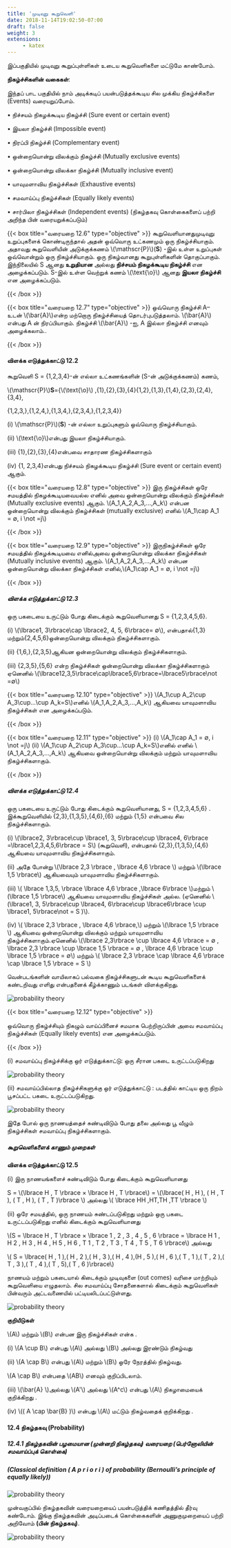 ```yaml
---
title: 'முடிவுறு கூறுவெளி'
date: 2018-11-14T19:02:50-07:00
draft: false
weight: 3
extensions:
     - katex
---
```




இப்பகுதியில் முடிவுறு கூறுப்புள்ளிகள் உடைய கூறுவெளிகளை மட்டுமே காண்போம்.

**நிகழ்ச்சிகளின் வகைகள்**: 

இந்தப் பாட பகுதியில் நாம் அடிக்கடிப் பயன்படுத்தக்கூடிய சில முக்கிய நிகழ்ச்சிகளை (Events)
வரையறுப்போம்.

• நிச்சயம் நிகழக்கூடிய நிகழ்ச்சி (Sure event or certain event)

• இயலா நிகழ்ச்சி (Impossible event)

• நிரப்பி நிகழ்ச்சி (Complementary event)

• ஒன்றையொன்று விலக்கும் நிகழ்ச்சி (Mutually exclusive events)

• ஒன்றையொன்று விலக்கா நிகழ்ச்சி (Mutually inclusive event)

• யாவுமளாவிய நிகழ்ச்சிகள் (Exhaustive events)

• சமவாய்ப்பு நிகழ்ச்சிகள் (Equally likely events)

• சார்பிலா நிகழ்ச்சிகள் (Independent events) (நிகழ்தகவு கொள்கைகளைப் பற்றி அறிந்த பின்
வரையறுக்கப்படும்)

{{< box title="வரையறை 12.6" type="objective" >}}
கூறுவெளியானதுமுடிவுறு உறுப்புகளைக் கொண்டிருந்தால் அதன் ஒவ்வொரு உட்கணமும்
ஒரு நிகழ்ச்சியாகும். அதாவது கூறுவெளியின் அடுக்குக்கணம் \\(\mathscr{P}\\)(**S**) -இல் உள்ள உறுப்புகள்
ஒவ்வொன்றும் ஒரு நிகழ்ச்சியாகும். ஒரு நிகழ்வானது கூறுபுள்ளிகளின் தொகுப்பாகும்.
இந்நிலையில் S ஆனது **உறுதியான** அல்லது **நிச்சயம் நிகழக்கூடிய நிகழ்ச்சி** என அழைக்கப்படும்.
S-இல் உள்ள வெற்றுக் கணம் \\(\text{\o}\\) ஆனது **இயலா நிகழ்ச்சி** என அழைக்கப்படும்.

{{< /box >}}

{{< box title="வரையறை 12.7" type="objective" >}}
ஒவ்வொரு நிகழ்ச்சி A–உடன் \\(\bar{A}\\)என்ற மற்றொரு நிகழ்ச்சியைத் தொடர்புபடுத்தலாம். \\(\bar{A}\\)
என்பது A ன் நிரப்பியாகும். நிகழ்ச்சி \\(\bar{A}\\) -ஐ, A இல்லா நிகழ்ச்சி எனவும் அழைக்கலாம்..

{{< /box >}}

#### விளக்க எடுத்துக்காட்டு 12.2
கூறுவெளி S = {1,2,3,4}-ன் எல்லா உட்கணங்களின் (S-ன் அடுக்குக்கணம்) கணம்,

 \\(\mathscr{P}\\)**S**=\{\\(\text{\o}\\) ,{1},{2},{3},{4}{1,2},{1,3},{1,4},{2,3},{2,4},{3,4},

 {1,2,3,},{1,2,4,},{1,3,4,},{2,3,4,},{1,2,3,4}\}

 (i) \\(\mathscr{P}\\)(**S**) -ன் எல்லா உறுப்புகளும் ஒவ்வொரு நிகழ்ச்சியாகும்.

(ii) \\(\text{\o}\\)என்பது இயலா நிகழ்ச்சியாகும்.

(iii) {1},{2},{3},{4}என்பவை சாதாரண நிகழ்ச்சிகளாகும்

(iv) {1, 2,3,4}என்பது நிச்சயம் நிகழக்கூடிய நிகழ்ச்சி (Sure event or certain event) ஆகும்.

{{< box title="வரையறை 12.8" type="objective" >}}
இரு நிகழ்ச்சிகள் ஒரே சமயத்தில் நிகழக்கூடியவையல்ல எனில் அவை ஒன்றையொன்று
விலக்கும் நிகழ்ச்சிகள் (Mutually exclusive events) ஆகும்.
\\(A_1,A_2,A_3,...,A_k\\) என்பன ஒன்றையொன்று விலக்கும் நிகழ்ச்சிகள் (mutually exclusive) எனில்
\\(A_1\cap A_1 = ∅, i \not =j\\)

{{< /box >}}

{{< box title="வரையறை 12.9" type="objective" >}}
இருநிகழ்ச்சிகள் ஒரே சமயத்தில் நிகழக்கூடியவை எனில்அவை ஒன்றையொன்று விலக்கா
நிகழ்ச்சிகள் (Mutually inclusive events) ஆகும். \\(A_1,A_2,A_3,...,A_k\\) என்பன ஒன்றையொன்று விலக்கா
நிகழ்ச்சிகள் எனில்,\\(A_1\cap A_1 = ∅, i \not =j\\) 

{{< /box >}}

##### விளக்க எடுத்துக்காட்டு 12.3
ஒரு பகடையை உருட்டும் போது கிடைக்கும் கூறுவெளியானது S = {1,2,3,4,5,6}.

(i) \\(\lbrace1, 3\rbrace\cap \lbrace2, 4, 5, 6\rbrace= ∅\\), என்பதால்{1,3}மற்றும்{2,4,5,6}ஒன்றையொன்று விலக்கும்
நிகழ்ச்சிகளாகும்.

(ii) {1,6,},{2,3,5}ஆகியன ஒன்றையொன்று விலக்கும் நிகழ்ச்சிகளாகும்.

(iii) {2,3,5},{5,6} என்ற நிகழ்ச்சிகள் ஒன்றையொன்று விலக்கா நிகழ்ச்சிகளாகும் ஏனெனில்
\\(\lbrace12,3,5\rbrace\cap\lbrace5,6\rbrace=\lbrace5\rbrace\not =∅\\)

{{< box title="வரையறை 12.10" type="objective" >}}
\\(A_1\cup A_2\cup A_3\cup...\cup A_k=S\\)எனில் \\(A_1,A_2,A_3,...,A_k\\)  ஆகியவை யாவுமளாவிய நிகழ்ச்சிகள்
என அழைக்கப்படும்.

{{< /box >}}

{{< box title="வரையறை 12.11" type="objective" >}}
 (i) \\(A_1\cap A_1 = ∅, i \not =j\\) (ii) \\(A_1\cup A_2\cup A_3\cup...\cup A_k=S\\)எனில்  எனில் \\(A_1,A_2,A_3,...,A_k\\) ஆகியவை
ஒன்றையொன்று விலக்கும் மற்றும் யாவுமளாவிய நிகழ்ச்சிகளாகும்.

{{< /box >}}

##### விளக்க எடுத்துக்காட்டு 12.4

ஒரு பகடையை உருட்டும் போது கிடைக்கும் கூறுவெளியானது, S = {1,2,3,4,5,6} .
இக்கூறுவெளியில் {2,3},{1,3,5},{4,6},{6} மற்றும் {1,5} என்பவை சில நிகழ்ச்சிகளாகும்.

(i) \\(\lbrace2, 3\rbrace\cup  \lbrace1, 3, 5\rbrace\cup  \lbrace4, 6\rbrace =\lbrace1,2,3,4,5,6\rbrace = S\\) (கூறுவெளி), என்பதால்
{2,3},{1,3,5},{4,6}ஆகியவை யாவுமளாவிய நிகழ்ச்சிகளாகும்.

(ii) அதே போன்று \\(\lbrace 2,3 \rbrace , \lbrace 4,6 \rbrace \\) மற்றும் \\(\lbrace 1,5 \rbrace\\) ஆகியவையும் யாவுமளாவிய நிகழ்ச்சிகளாகும்.

(iii) \\( \lbrace 1,3,5, \rbrace \lbrace 4,6 \rbrace ,\lbrace 6\rbrace \\)மற்றும் \\(\lbrace 1,5 \rbrace\\) ஆகியவை யாவுமளாவிய நிகழ்ச்சிகள் அல்ல.
(ஏனெனில் \\(\lbrace1, 3, 5\rbrace\cup  \lbrace4, 6\rbrace\cup \lbrace6\rbrace \cup \lbrace1, 5\rbrace\not = S )\\).

(iv) \\( \lbrace 2,3 \rbrace , \lbrace 4,6 \rbrace,\\) மற்றும் \\(\lbrace 1,5 \rbrace \\) ஆகியவை ஒன்றையொன்று விலக்கும் மற்றும் யாவுமளாவிய
நிகழ்ச்சிகளாகும்.ஏனெனில் \\(\lbrace 2,3\rbrace \cup \lbrace 4,6 \rbrace = ∅ , \lbrace 2,3 \rbrace \cup \lbrace 1,5 \rbrace =  ∅ , \lbrace 4,6 \rbrace \cup \lbrace 1,5 \rbrace  = ∅\\) மற்றும் \\( \lbrace 2,3 \rbrace \cap \lbrace 4,6 \rbrace \cap \lbrace 1,5 \rbrace = S \\)

வென்படங்களின் வாயிலாகப் பல்வகை நிகழ்ச்சிகளுடன் கூடிய கூறுவெளிகளைக் கண்டறிவது
எளிது என்பதனைக் கீழ்க்காணும் படங்கள் விளக்குகிறது.


![probability theory](/books/maths/part-2/introduction-to-probability-theory/12.3.png "probability theory")

{{< box title="வரையறை 12.12" type="objective" >}}

ஒவ்வொரு நிகழ்ச்சியும் நிகழும் வாய்ப்பினைச் சமமாக  பெற்றிருப்பின் அவை சமவாய்ப்பு
நிகழ்ச்சிகள் (Equally likely events) என அழைக்கப்படும்.

{{< /box >}}


(i)
சமவாய்ப்பு நிகழ்ச்சிக்கு ஒர் எடுத்துக்காட்டு: ஒரு சீரான பகடை உருட்டப்படுகிறது



![probability theory](/books/maths/part-2/introduction-to-probability-theory/12.4.png "probability theory")

(ii) சமவாய்ப்பில்லாத நிகழ்ச்சிகளுக்கு ஒர்  எடுத்துக்காட்டு : படத்தில் காட்டிய ஒரு நிறம்
பூசப்பட்ட பகடை உருட்டப்படுகிறது.

![probability theory](/books/maths/part-2/introduction-to-probability-theory/12.5.png "probability theory")

இதே போல் ஒரு நாணயத்தைச் சுண்டிவிடும் போது தலை  அல்லது பூ வீழும் நிகழ்ச்சிகள் 
சமவாய்ப்பு நிகழ்ச்சிகளாகும்.

##### கூறுவெளிகளைக் காணும் முறைகள்

**விளக்க எடுத்துக்காட்டு 12.5**

(i) இரு நாணயங்களைச் சுண்டிவிடும் போது கிடைக்கும் கூறுவெளியானது

S = \\(\lbrace H , T \rbrace × \lbrace H , T \rbrace\\) = \\(\lbrace( H , H ), ( H , T ), ( T , H ), ( T , T )\rbrace \\) அல்லது \\( \lbrace HH ,HT,TH ,TT \rbrace \\)

(ii) ஒரே சமயத்தில், ஒரு நாணயம் சுண்டப்படுகிறது மற்றும் ஒரு பகடை உருட்டப்படுகிறது
எனில் கிடைக்கும் கூறுவெளியானது

\\(S = \lbrace H , T \rbrace × \lbrace 1 , 2 , 3 , 4 , 5 , 6 \rbrace = \lbrace H 1 , H 2 , H 3 , H 4 , H 5 , H 6 , T 1 , T 2 , T 3 , T 4 , T 5 , T 6 \rbrace\\) அல்லது

\\( S = \lbrace( H , 1 ),( H , 2 ),( H , 3 ),( H , 4 ),(H , 5 ),( H , 6 ),( T , 1 ),( T , 2 ),( T , 3 ),( T , 4 ),( T , 5),( T , 6 )\rbrace\\)

நாணயம் மற்றும் பகடையால் கிடைக்கும் முடிவுகளை (out comes) வரிசை  மாற்றியும்
கூறுவெளியை  எழுதலாம். சில சமவாய்ப்பு சோதனைகளால் கிடைக்கும் கூறுவெளிகள்  பின்வரும்
அட்டவணையில் பட்டியலிடப்பட்டுள்ளது.

![probability theory](/books/maths/part-2/introduction-to-probability-theory/12.6.png "probability theory")

**குறியீடுகள்**

\\(A\\) மற்றும் \\(B\\) என்பன இரு நிகழ்ச்சிகள் என்க .

(i) \\(A \cup B\\) என்பது \\(A\\) அல்லது \\(B\\) அல்லது இரண்டும் நிகழ்வது

(ii) \\(A \cap B\\) என்பது \\(A\\) மற்றும் \\(B\\) ஒரே நேரத்தில் நிகழ்வது.

\\(A \cap B\\) என்பதை \\(AB\\) எனவும் குறிப்பிடலாம்.

(iii) \\(\bar{A} \\)அல்லது \\(A'\\) அல்லது \\(A^c\\) என்பது \\(A\\) நிகழாமையைக் குறிக்கிறது .

(iv) \\(( A \cap \bar{B} )\\) என்பது \\(A\\) மட்டும்
நிகழ்வதைக் குறிக்கிறது .

#### 12.4 நிகழ்தகவு (Probability)

##### 12.4.1 நிகழ்தகவின் பழமையான (முன்னறி நிகழ்தகவு) வரையறை (பெர்னோலியின் சமவாய்ப்புக் கொள்கை)

##### (Classical definition ( A p r i o r i ) of probability (Bernoulli’s principle of equally likely))

![probability theory](/books/maths/part-2/introduction-to-probability-theory/12.7.png "probability theory")

முன்வகுப்பில்
நிகழ்தகவின்
வரையறையைப் 
பயன்படுத்திக் 
கணிதத்தில் தீர்வு கண்டோம். இங்கு நிகழ்தகவின் அடிப்படைக் 
கொள்கைகளின் அணுகுமுறையைப் பற்றி அறிவோம் **(பின் நிகழ்தகவு)**.

![probability theory](/books/maths/part-2/introduction-to-probability-theory/12.8.png "probability theory")



